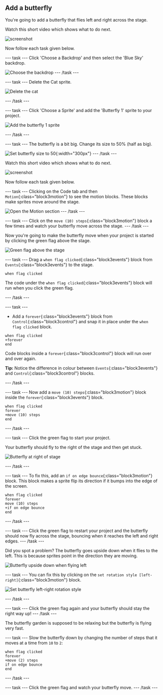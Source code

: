## Add a butterfly
You're going to add a butterfly that flies left and right across the stage. 

Watch this short video which shows what to do next.

![screenshot](images/butterfly-setup-step2.gif) 

Now follow each task given below.

--- task ---
Click 'Choose a Backdrop' and then select the 'Blue Sky' backdrop. 

![Choose the backdrop](images/butterfly-backdrop.png)
--- /task ---

--- task ---
Delete the Cat sprite. 

![Delete the cat](images/butterfly-delete-cat.png)

--- /task ---

--- task ---
Click 'Choose a Sprite' and add the 'Butterfly 1' sprite to your project.

![Add the butterfly 1 sprite](images/butterfly-add-butterfly.png)

--- /task ---

--- task ---
The butterfly is a bit big. Change its size to 50% (half as big).

![Set butterfly size to 50](images/butterfly-size-50.png){:width="300px"}
--- /task ---

Watch this short video which shows what to do next.

![screenshot](images/butterfly-move-step2.gif) 

Now follow each task given below.

--- task ---
Clicking on the Code tab and then `Motion`{:class="block3motion"} to see the motion blocks. These blocks make sprites move around the stage. 

![Open the Motion section](images/butterfly-motion)
--- /task ---

--- task ---
Click on the `move (10) steps`{:class="block3motion"} block a few times and watch your butterfly move across the stage. 
--- /task ---

Now you're going to make the butterfly move when your project is started by clicking the green flag above the stage. 

![Green flag above the stage](images/butterfly-green-flag)

--- task ---
Drag a `when flag clicked`{:class="block3events"} block from `Events`{:class="block3events"} to the stage. 

```blocks3
when flag clicked
```
The code under the `when flag clicked`{:class="block3events"} block will run when you click the green flag. 

--- /task ---

--- task ---
+ Add a `forever`{:class="block3events"} block from `Control`{:class="block3control"} and snap it in place under the `when flag clicked` block.

```blocks3
when flag clicked
+forever
end
```

Code blocks inside a `forever`{:class="block3control"} block will run over and over again. 

__Tip:__ Notice the difference in colour between `Events`{:class="block3events"} and `Control`{:class="block3control"} blocks. 

--- /task ---

--- task ---
Now add a `move (10) steps`{:class="block3motion"} block inside the `forever`{:class="block3events"} block.

```blocks3
when flag clicked
forever
+move (10) steps
end
```

--- /task ---

--- task ---
Click the green flag to start your project. 

Your butterfly should fly to the right of the stage and then get stuck. 

![Butterfly at right of stage](images/butterfly-right.png)

--- /task ---

--- task ---
To fix this, add an `if on edge bounce`{:class="block3motion"} block. This block makes a sprite flip its direction if it bumps into the edge of the screen. 

```blocks3
when flag clicked
forever
move (10) steps
+if on edge bounce
end
```
--- /task ---

--- task ---
Click the green flag to restart your project and the butterfly should now fly across the stage, bouncing when it reaches the left and right edges. 
--- /task ---

Did you spot a problem? The butterfly goes upside down when it flies to the left. This is because sprites point in the direction they are moving. 

![Butterfly upside down when flying left](images/butterfly-upside-down.png)

--- task ---
You can fix this by clicking on the `set rotation style [left-right]`{:class="block3motion"} block. 

![Set butterfly left-right rotation style](images/butterfly-left-right.png)

--- /task ---

--- task ---
Click the green flag again and your butterfly should stay the right way up!
--- /task ---

The butterfly garden is supposed to be relaxing but the butterfly is flying very fast. 

--- task ---
Slow the butterfly down by changing the number of steps that it moves at a time from `10` to `2`:

```blocks3
when flag clicked
forever
+move (2) steps
if on edge bounce
end
```
--- /task ---

--- task ---
Click the green flag and watch your butterfly move. 
--- /task ---















